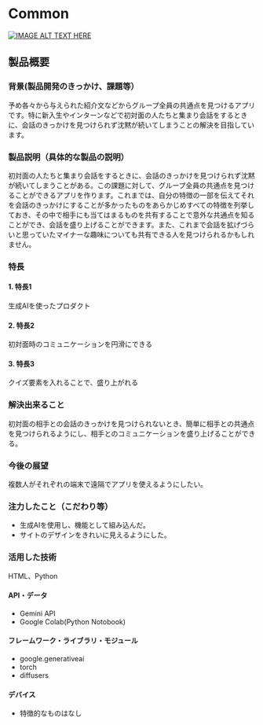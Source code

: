 # Common

[![IMAGE ALT TEXT HERE](https://jphacks.com/wp-content/uploads/2024/07/JPHACKS2024_ogp.jpg)](https://www.youtube.com/watch?v=DZXUkEj-CSI)

## 製品概要
### 背景(製品開発のきっかけ、課題等）
予め各々から与えられた紹介文などからグループ全員の共通点を見つけるアプリです。特に新入生やインターンなどで初対面の人たちと集まり会話をするときに、会話のきっかけを見つけられず沈黙が続いてしまうことの解決を目指しています。
### 製品説明（具体的な製品の説明）
初対面の人たちと集まり会話をするときに、会話のきっかけを見つけられず沈黙が続いてしまうことがある。この課題に対して、グループ全員の共通点を見つけることができるアプリを作ります。これまでは、自分の特徴の一部を伝えてそれを会話のきっかけにすることが多かったものをあらかじめすべての特徴を列挙しておき、その中で相手にも当てはまるものを共有することで意外な共通点を知ることができ、会話を盛り上げることができます。また、これまで会話を拡げづらいと思っていたマイナーな趣味についても共有できる人を見つけられるかもしれません。
### 特長
#### 1. 特長1
生成AIを使ったプロダクト
#### 2. 特長2
初対面時のコミュニケーションを円滑にできる
#### 3. 特長3
クイズ要素を入れることで、盛り上がれる

### 解決出来ること
初対面の相手との会話のきっかけを見つけられないとき、簡単に相手との共通点を見つけられるようにし、相手とのコミュニケーションを盛り上げることができる。
### 今後の展望
複数人がそれぞれの端末で遠隔でアプリを使えるようにしたい。
### 注力したこと（こだわり等）
* 生成AIを使用し、機能として組み込んだ。
* サイトのデザインをきれいに見えるようにした。


### 活用した技術
HTML、Python
#### API・データ
* Gemini API
* Google Colab(Python Notobook)

#### フレームワーク・ライブラリ・モジュール
* google.generativeai
* torch
* diffusers

#### デバイス
* 特徴的なものはなし

